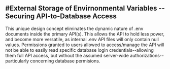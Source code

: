 #External Storage of Envirnonmental Variables -- Securing API-to-Database Access
-

This unique design concept eliminates the dynamic nature of .env documents inside the primary API(s).  This allows the API to hold less power, and become more versatile, as internal .env API files will only contain null values.  Permissions granted to users allowed to access/manage the API will not be able to easily read specific database login credentials--allowing them full API access, but without the assumed server-wide authorizations--particularly concerning database permisions.
